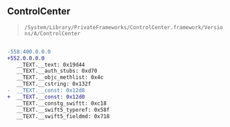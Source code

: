 ## ControlCenter

> `/System/Library/PrivateFrameworks/ControlCenter.framework/Versions/A/ControlCenter`

```diff

-558.400.0.0.0
+552.0.0.0.0
   __TEXT.__text: 0x19d44
   __TEXT.__auth_stubs: 0xd70
   __TEXT.__objc_methlist: 0x4c
   __TEXT.__cstring: 0x132f
-  __TEXT.__const: 0x12d8
+  __TEXT.__const: 0x12d0
   __TEXT.__constg_swiftt: 0xc18
   __TEXT.__swift5_typeref: 0x58f
   __TEXT.__swift5_fieldmd: 0x718

```
